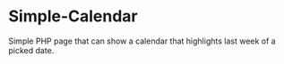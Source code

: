 # Simple-Calendar

Simple PHP page that can show a calendar that highlights last week of a picked date.
